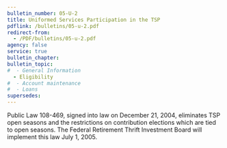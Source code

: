 ```yaml
---
bulletin_number: 05-U-2
title: Uniformed Services Participation in the TSP
pdflink: /bulletins/05-u-2.pdf
redirect-from:
  - /PDF/bulletins/05-u-2.pdf
agency: false
service: true
bulletin_chapter:
bulletin_topic:
#  - General Information
  - Eligibility
#  - Account maintenance
#  - Loans
supersedes:
---
```


Public Law 108-469, signed into law on December 21, 2004, eliminates TSP open seasons and the restrictions on contribution elections which are tied to open seasons. The Federal Retirement Thrift Investment Board will implement this law July 1, 2005.
